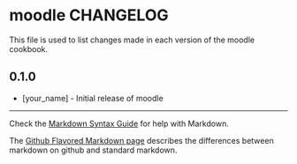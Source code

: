 moodle CHANGELOG
================

This file is used to list changes made in each version of the moodle cookbook.

0.1.0
-----
- [your_name] - Initial release of moodle

- - -
Check the [Markdown Syntax Guide](http://daringfireball.net/projects/markdown/syntax) for help with Markdown.

The [Github Flavored Markdown page](http://github.github.com/github-flavored-markdown/) describes the differences between markdown on github and standard markdown.

